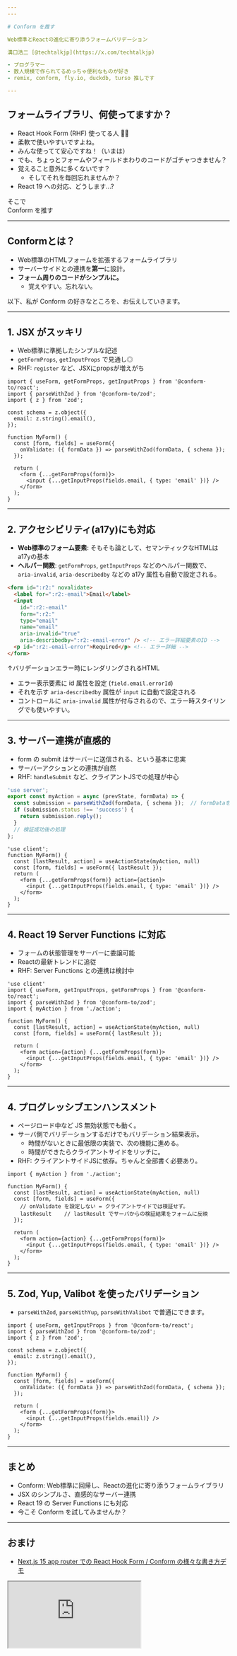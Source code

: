 ```yaml
---
---

# Conform を推す

Web標準とReactの進化に寄り添うフォームバリデーション

溝口浩二 [@techtalkjp](https://x.com/techtalkjp)

- プログラマー
- 数人規模で作られてるめっちゃ便利なものが好き
- remix, conform, fly.io, duckdb, turso 推しです

---
```


## フォームライブラリ、何使ってますか？

<v-clicks depth="2">

- React Hook Form (RHF) 使ってる人 🙋‍♂️
- 柔軟で使いやすいですよね。
- みんな使ってて安心ですね！（いまは）
- でも、ちょっとフォームやフィールドまわりのコードがゴチャつきません？
- 覚えること意外に多くないです？
  - そしてそれを毎回忘れませんか？
- React 19 への対応、どうします...?

</v-clicks>

<v-click>
そこで
</v-click>

<v-click>

<div class="text-8xl mx-auto text-center mt-8">
Conform を推す
</div>

</v-click>

---

## Conformとは？

<v-clicks>

- Web標準のHTMLフォームを拡張するフォームライブラリ
- サーバーサイドとの連携を**第一**に設計。
- **フォーム周りのコードがシンプルに。**
  - 覚えやすい。忘れない。

</v-clicks>

<v-click>

以下、私が Conform の好きなところを、お伝えしていきます。

</v-click>

---

## 1. JSX がスッキリ

- Web標準に準拠したシンプルな記述
- `getFormProps`, `getInputProps` で見通し◎
- RHF: `register` など、JSXにpropsが増えがち

```tsx
import { useForm, getFormProps, getInputProps } from '@conform-to/react';
import { parseWithZod } from '@conform-to/zod';
import { z } from 'zod';

const schema = z.object({
  email: z.string().email(),
});

function MyForm() {
  const [form, fields] = useForm({
    onValidate: ({ formData }) => parseWithZod(formData, { schema });
  });

  return (
    <form {...getFormProps(form)}>
      <input {...getInputProps(fields.email, { type: 'email' })} />
    </form>
  );
}
```

---

## 2. アクセシビリティ(a17y)にも対応

- **Web標準のフォーム要素**: そもそも論として、セマンティックなHTMLはa17yの基本
- **ヘルパー関数**: `getFormProps`, `getInputProps` などのヘルパー関数で、<br>
`aria-invalid`, `aria-describedby` などの a17y 属性も自動で設定される。

```html {all|8,9,10}
<form id=":r2:" novalidate>
  <label for=":r2:-email">Email</label>
  <input 
    id=":r2:-email"
    form=":r2:"
    type="email"
    name="email"
    aria-invalid="true"
    aria-describedby=":r2:-email-error" /> <!-- エラー詳細要素のID -->
  <p id=":r2:-email-error">Required</p> <!-- エラー詳細 -->
</form>
```

↑バリデーションエラー時にレンダリングされるHTML

<v-click>

- エラー表示要素に id 属性を設定 (`field.email.errorId`)
- それを示す `aria-describedby` 属性が `input` に自動で設定される
- コントロールに `aria-invalid` 属性が付与されるので、エラー時スタイリングでも使いやすい。

</v-click>

---

## 3. サーバー連携が直感的

- form の submit はサーバーに送信される、という基本に忠実
- サーバーアクションとの連携が自然
- RHF: `handleSubmit` など、クライアントJSでの処理が中心

```ts
'use server';
export const myAction = async (prevState, formData) => {
  const submission = parseWithZod(formData, { schema });  // formDataをparseして検証
  if (submission.status !== 'success') {
    return submission.reply();
  }
  // 検証成功後の処理
};
```

```tsx
'use client';
function MyForm() {
  const [lastResult, action] = useActionState(myAction, null)
  const [form, fields] = useForm({ lastResult });
  return (
    <form {...getFormProps(form)} action={action}>
      <input {...getInputProps(fields.email, { type: 'email' })} />
    </form>
  );
}
```

---

## 4. React 19 Server Functions に対応

- フォームの状態管理をサーバーに委譲可能
- Reactの最新トレンドに追従
- RHF: Server Functions との連携は検討中

```tsx
'use client'
import { useForm, getInputProps, getFormProps } from '@conform-to/react';
import { parseWithZod } from '@conform-to/zod';
import { myAction } from './action';

function MyForm() {
  const [lastResult, action] = useActionState(myAction, null)
  const [form, fields] = useForm({ lastResult });

  return (
    <form action={action} {...getFormProps(form)}>
      <input {...getInputProps(fields.email, { type: 'email' })} />
    </form>
  );
}
```

---

## 4. プログレッシブエンハンスメント

- ページロード中など JS 無効状態でも動く。
- サーバ側でバリデーションするだけでもバリデーション結果表示。
  - 時間がないときに最低限の実装で、次の機能に進める。
  - 時間ができたらクライアントサイドをリッチに。
- RHF: クライアントサイドJSに依存。ちゃんと全部書く必要あり。

```tsx
import { myAction } from './action';

function MyForm() {
  const [lastResult, action] = useActionState(myAction, null)
  const [form, fields] = useForm({
    // onValidate を設定しない = クライアントサイドでは検証せず。
    lastResult    // lastResult でサーバからの検証結果をフォームに反映
  });

  return (
    <form action={action} {...getFormProps(form)}>
      <input {...getInputProps(fields.email, { type: 'email' })} />
    </form>
  );
}
```

---

## 5. Zod, Yup, Valibot を使ったバリデーション

- `parseWithZod`, `parseWithYup`, `parseWithValibot` で普通にできます。

```tsx {3,11}
import { useForm, getInputProps } from '@conform-to/react';
import { parseWithZod } from '@conform-to/zod';
import { z } from 'zod';

const schema = z.object({
  email: z.string().email(),
});

function MyForm() {
  const [form, fields] = useForm({
    onValidate: ({ formData }) => parseWithZod(formData, { schema });
  });

  return (
    <form {...getFormProps(form)}>
      <input {...getInputProps(fields.email)} />
    </form>
  );
}
```

---

## まとめ

- Conform: Web標準に回帰し、Reactの進化に寄り添うフォームライブラリ
- JSX のシンプルさ、直感的なサーバー連携
- React 19 の Server Functions にも対応
- 今こそ Conform を試してみませんか？

---

## おまけ

- [Next.js 15 app router での React Hook Form / Conform の様々な書き方デモ](https://form-validate-beige.vercel.app/)

<iframe class="w-full h-100 rounded" src="https://form-validate-beige.vercel.app/" />

---

## リソース

- 公式サイト (日本語): [https://ja.conform.guide/](https://ja.conform.guide/)
- GitHub: [https://github.com/edmundhung/conform](https://github.com/edmundhung/conform)
- Conform 作者 [Edmund の bsky](https://bsky.app/profile/edmundhung.bsky.social)
